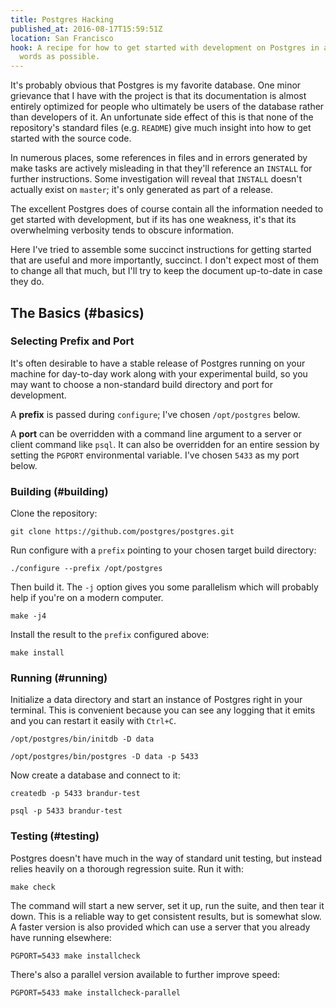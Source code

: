 ```yaml
---
title: Postgres Hacking
published_at: 2016-08-17T15:59:51Z
location: San Francisco
hook: A recipe for how to get started with development on Postgres in as few
  words as possible.
---
```


It's probably obvious that Postgres is my favorite database. One minor
grievance that I have with the project is that its documentation is almost
entirely optimized for people who ultimately be users of the database rather
than developers of it. An unfortunate side effect of this is that none of the
repository's standard files (e.g. `README`) give much insight into how to get
started with the source code.

In numerous places, some references in files and in errors generated by make
tasks are actively misleading in that they'll reference an `INSTALL` for
further instructions. Some investigation will reveal that `INSTALL` doesn't
actually exist on `master`; it's only generated as part of a release.

The excellent Postgres does of course contain all the information needed to get
started with development, but if its has one weakness, it's that its
overwhelming verbosity tends to obscure information.

Here I've tried to assemble some succinct instructions for getting started that
are useful and more importantly, succinct. I don't expect most of them to
change all that much, but I'll try to keep the document up-to-date in case they
do.

## The Basics (#basics)

### Selecting Prefix and Port

It's often desirable to have a stable release of Postgres running on your
machine for day-to-day work along with your experimental build, so you may want
to choose a non-standard build directory and port for development.

A **prefix** is passed during `configure`; I've chosen `/opt/postgres` below.

A **port** can be overridden with a command line argument to a server or client
command like `psql`. It can also be overridden for an entire session by setting
the `PGPORT` environmental variable. I've chosen `5433` as my port below.

### Building (#building)

Clone the repository:

    git clone https://github.com/postgres/postgres.git

Run configure with a `prefix` pointing to your chosen target build directory:

    ./configure --prefix /opt/postgres

Then build it. The `-j` option gives you some parallelism which will probably
help if you're on a modern computer.

    make -j4

Install the result to the `prefix` configured above:

    make install

### Running (#running)

Initialize a data directory and start an instance of Postgres right in your
terminal. This is convenient because you can see any logging that it emits and
you can restart it easily with `Ctrl+C`.

    /opt/postgres/bin/initdb -D data

    /opt/postgres/bin/postgres -D data -p 5433

Now create a database and connect to it:

    createdb -p 5433 brandur-test

    psql -p 5433 brandur-test

### Testing (#testing)

Postgres doesn't have much in the way of standard unit testing, but instead
relies heavily on a thorough regression suite. Run it with:

    make check

The command will start a new server, set it up, run the suite, and then tear it
down. This is a reliable way to get consistent results, but is somewhat slow. A
faster version is also provided which can use a server that you already have
running elsewhere:

    PGPORT=5433 make installcheck

There's also a parallel version available to further improve speed:

    PGPORT=5433 make installcheck-parallel
